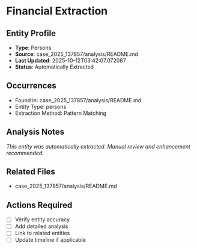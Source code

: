 # Financial Extraction

## Entity Profile
- **Type**: Persons
- **Source**: case_2025_137857/analysis/README.md
- **Last Updated**: 2025-10-12T03:42:07.072087
- **Status**: Automatically Extracted

## Occurrences
- Found in: case_2025_137857/analysis/README.md
- Entity Type: persons
- Extraction Method: Pattern Matching

## Analysis Notes
*This entity was automatically extracted. Manual review and enhancement recommended.*

## Related Files
- case_2025_137857/analysis/README.md

## Actions Required
- [ ] Verify entity accuracy
- [ ] Add detailed analysis
- [ ] Link to related entities
- [ ] Update timeline if applicable
